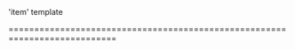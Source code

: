 <!--**
/*-------------------------------------------
    Auto-generated file. Do not modify.
-------------------------------------------

**-->
<!--merge--><!--/merge-->
<!--hidden--><!--/hidden-->
<!--default-->'item'<!--/default-->
<!--type-->template<!--/type-->
===========================================================================
